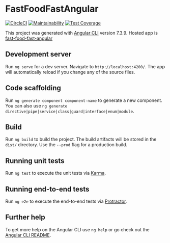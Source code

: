 # FastFoodFastAngular

[![CircleCI](https://circleci.com/gh/Johnsonojo/Fast-Food-Fast-Angular.svg?style=svg)](https://circleci.com/gh/Johnsonojo/Fast-Food-Fast-Angular)
[![Maintainability](https://api.codeclimate.com/v1/badges/4e633e1b2f9e8413ec0f/maintainability)](https://codeclimate.com/github/Johnsonojo/Fast-Food-Fast-Angular/maintainability)
[![Test Coverage](https://api.codeclimate.com/v1/badges/4e633e1b2f9e8413ec0f/test_coverage)](https://codeclimate.com/github/Johnsonojo/Fast-Food-Fast-Angular/test_coverage)

This project was generated with [Angular CLI](https://github.com/angular/angular-cli) version 7.3.9.
Hosted app is [fast-food-fast-angular](https://fast-food-fast-angular.herokuapp.com/l)

## Development server

Run `ng serve` for a dev server. Navigate to `http://localhost:4200/`. The app will automatically reload if you change any of the source files.

## Code scaffolding

Run `ng generate component component-name` to generate a new component. You can also use `ng generate directive|pipe|service|class|guard|interface|enum|module`.

## Build

Run `ng build` to build the project. The build artifacts will be stored in the `dist/` directory. Use the `--prod` flag for a production build.

## Running unit tests

Run `ng test` to execute the unit tests via [Karma](https://karma-runner.github.io).

## Running end-to-end tests

Run `ng e2e` to execute the end-to-end tests via [Protractor](http://www.protractortest.org/).

## Further help

To get more help on the Angular CLI use `ng help` or go check out the [Angular CLI README](https://github.com/angular/angular-cli/blob/master/README.md).
